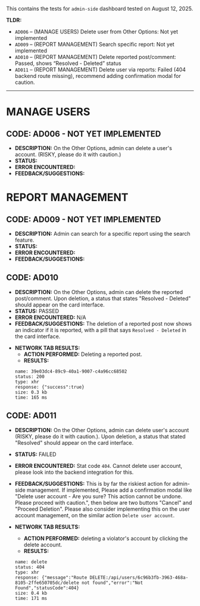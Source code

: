 This contains the tests for `admin-side` dashboard tested on August 12, 2025.

**TLDR:**

- `AD006` – (MANAGE USERS) Delete user from Other Options: Not yet implemented
- `AD009` – (REPORT MANAGEMENT) Search specific report: Not yet implemented
- `AD010` – (REPORT MANAGEMENT) Delete reported post/comment: Passed, shows “Resolved - Deleted” status
- `AD011` – (REPORT MANAGEMENT) Delete user via reports: Failed (404 backend route missing), recommend adding confirmation modal for caution.

---

# MANAGE USERS

## CODE: AD006 - NOT YET IMPLEMENTED

- **DESCRIPTION:** On the Other Options, admin can delete a user's account. (RISKY, please do it with caution.)
- **STATUS:**
- **ERROR ENCOUNTERED:**
- **FEEDBACK/SUGGESTIONS:**

# REPORT MANAGEMENT

## CODE: AD009 - NOT YET IMPLEMENTED

- **DESCRIPTION:** Admin can search for a specific report using the search feature.
- **STATUS:**
- **ERROR ENCOUNTERED:**
- **FEEDBACK/SUGGESTIONS:**

## CODE: AD010

- **DESCRIPTION:** On the Other Options, admin can delete the reported post/comment. Upon deletion, a status that states "Resolved - Deleted" should appear on the card interface.
- **STATUS:** PASSED
- **ERROR ENCOUNTERED:** N/A
- **FEEDBACK/SUGGESTIONS:** The deletion of a reported post now shows an indicator if it is reported, with a pill that says `Resolved - Deleted` in the card interface.

<!-- if necessary -->

- **NETWORK TAB RESULTS:**
  - **ACTION PERFORMED:** Deleting a reported post.
  - **RESULTS:**
  ```
  name: 39e03dc4-89c9-40a1-9007-c4a96cc68502
  status: 200
  type: xhr
  response: {"success":true}
  size: 0.3 kb
  time: 165 ms
  ```

## CODE: AD011

- **DESCRIPTION:** On the Other Options, admin can delete user's account (RISKY, please do it with caution.). Upon deletion, a status that stated "Resolved" should appear on the card interface.
- **STATUS:** FAILED
- **ERROR ENCOUNTERED:** Stat code `404`. Cannot delete user account, please look into the backend integration for this.
- **FEEDBACK/SUGGESTIONS:** This is by far the riskiest action for admin-side management. If implemented, Please add a confirmation modal like "Delete user account - Are you sure? This action cannot be undone. Please proceed with caution.", then below are two buttons "Cancel" and "Proceed Deletion". Please also consider implementing this on the user account management, on the similar action `Delete user account`.

- **NETWORK TAB RESULTS:**
  - **ACTION PERFORMED:** deleting a violator's account by clicking the delete account.
  - **RESULTS:**
  ```
  name: delete
  status: 404
  type: xhr
  response: {"message":"Route DELETE:/api/users/6c96b3fb-3963-468a-8105-2ffe650705dc/delete not found","error":"Not Found","statusCode":404}
  size: 0.4 kb
  time: 171 ms
  ```
